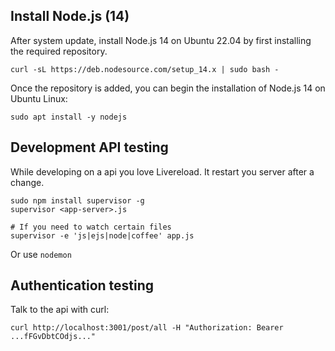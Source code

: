 ## Install Node.js (14)

After system update, install Node.js 14 on Ubuntu 22.04 by first installing the required repository.

    curl -sL https://deb.nodesource.com/setup_14.x | sudo bash -

Once the repository is added, you can begin the installation of Node.js 14 on Ubuntu Linux:

    sudo apt install -y nodejs


## Development API testing

While developing on a api you love Livereload. It restart you server after a change.

    sudo npm install supervisor -g
    supervisor <app-server>.js

    # If you need to watch certain files
    supervisor -e 'js|ejs|node|coffee' app.js

Or use `nodemon`

## Authentication testing
Talk to the api with curl:

    curl http://localhost:3001/post/all -H "Authorization: Bearer ...fFGvDbtCOdjs..."
